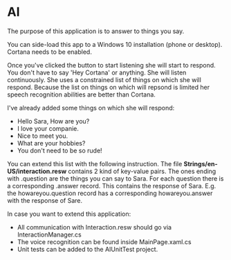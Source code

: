 <h1>AI</h1>

The purpose of this application is to answer to things you say.

You can side-load this app to a Windows 10 installation (phone or desktop). Cortana needs to be enabled.

Once you've clicked the button to start listening she will start to respond. 
You don't have to say 'Hey Cortana' or anything. She will listen continuously.
She uses a constrained list of things on which she will respond. Because the list on things on which will repsond is limited her speech recognition abilities are better than Cortana.

I've already added some things on which she will respond:
<ul>
<li>Hello Sara, How are you?</li>
<li>I love your companie.</li>
<li>Nice to meet you.</li> 
<li>What are your hobbies?</li>
<li>You don't need to be so rude!</li>
</ul>

You can extend this list with the following instruction.
The file <b>Strings/en-US/interaction.resw</b> contains 2 kind of key-value pairs. The ones ending with .question are the things
you can say to Sara.
For each question there is a corresponding .answer record. This contains the response of Sara.
E.g. the howareyou.question record has a corresponding howareyou.answer with the response of Sare.

In case you want to extend this application:
<ul>
<li>All communication with Interaction.resw should go via InteractionManager.cs</li>
<li>The voice recognition can be found inside MainPage.xaml.cs</li>
<li>Unit tests can be added to the AIUnitTest project.</li>
</ul>


